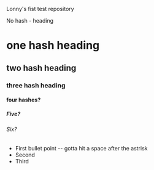 Lonny's fist test repository


No hash - heading
# one hash heading
## two hash heading
### three hash heading
#### four hashes?
##### Five?
###### Six?

* First bullet point -- gotta hit a space after the astrisk
* Second
* Third



